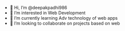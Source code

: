 - 👋 Hi, I’m @deepakpadhi986
- 👀 I’m interested in Web Development
- 🌱 I’m currently learning Adv technology of web apps
- 💞️ I’m looking to collaborate on projects based on web
<!---
deepakpadhi986/deepakpadhi986 is a ✨ special ✨ repository because its `README.md` (this file) appears on your GitHub profile.
You can click the Preview link to take a look at your changes.
--->
